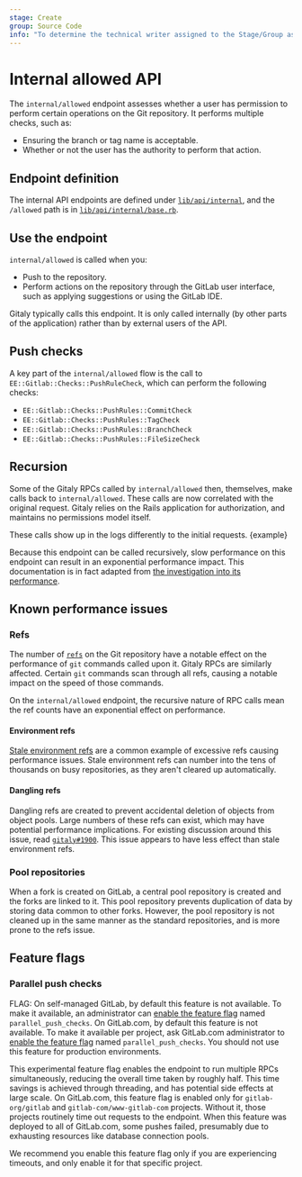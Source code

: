 ```yaml
---
stage: Create
group: Source Code
info: "To determine the technical writer assigned to the Stage/Group associated with this page, see https://about.gitlab.com/handbook/product/ux/technical-writing/#assignments"
---
```


# Internal allowed API

The `internal/allowed` endpoint assesses whether a user has permission to perform
certain operations on the Git repository. It performs multiple checks, such as:

- Ensuring the branch or tag name is acceptable.
- Whether or not the user has the authority to perform that action.

## Endpoint definition

The internal API endpoints are defined under
[`lib/api/internal`](https://gitlab.com/gitlab-org/gitlab/-/tree/master/lib/api/internal),
and the `/allowed` path is in
[`lib/api/internal/base.rb`](https://gitlab.com/gitlab-org/gitlab/-/blob/master/lib/api/internal/base.rb).

## Use the endpoint

`internal/allowed` is called when you:

- Push to the repository.
- Perform actions on the repository through the GitLab user interface, such as
  applying suggestions or using the GitLab IDE.

Gitaly typically calls this endpoint. It is only called internally (by other parts
of the application) rather than by external users of the API.

## Push checks

A key part of the `internal/allowed` flow is the call to
`EE::Gitlab::Checks::PushRuleCheck`, which can perform the following checks:

- `EE::Gitlab::Checks::PushRules::CommitCheck`
- `EE::Gitlab::Checks::PushRules::TagCheck`
- `EE::Gitlab::Checks::PushRules::BranchCheck`
- `EE::Gitlab::Checks::PushRules::FileSizeCheck`

## Recursion

Some of the Gitaly RPCs called by `internal/allowed` then, themselves, make calls
back to `internal/allowed`. These calls are now correlated with the original request.
Gitaly relies on the Rails application for authorization, and maintains no permissions model itself.

These calls show up in the logs differently to the initial requests. {example}

Because this endpoint can be called recursively, slow performance on this endpoint can result in an exponential performance impact. This documentation is in fact adapted from [the investigation into its performance](https://gitlab.com/gitlab-org/gitlab/-/issues/222247).

## Known performance issues

### Refs

The number of [`refs`](https://git-scm.com/book/en/v2/Git-Internals-Git-References)
on the Git repository have a notable effect on the performance of `git` commands
called upon it. Gitaly RPCs are similarly affected. Certain `git` commands scan
through all refs, causing a notable impact on the speed of those commands.

On the `internal/allowed` endpoint, the recursive nature of RPC calls mean the
ref counts have an exponential effect on performance.

#### Environment refs

[Stale environment refs](https://gitlab.com/gitlab-org/gitlab/-/issues/296625)
are a common example of excessive refs causing performance issues. Stale environment
refs can number into the tens of thousands on busy repositories, as they aren't
cleared up automatically.

#### Dangling refs

Dangling refs are created to prevent accidental deletion of objects from object pools.
Large numbers of these refs can exist, which may have potential performance implications.
For existing discussion around this issue, read
[`gitaly#1900`](https://gitlab.com/gitlab-org/gitaly/-/issues/1900). This issue
appears to have less effect than stale environment refs.

### Pool repositories

When a fork is created on GitLab, a central pool repository is created and the forks
are linked to it. This pool repository prevents duplication of data by storing
data common to other forks. However, the pool repository is not cleaned up in the
same manner as the standard repositories, and is more prone to the refs issue.

## Feature flags

### Parallel push checks

FLAG:
On self-managed GitLab, by default this feature is not available. To make it available,
an administrator can [enable the feature flag](../../administration/feature_flags.md) named `parallel_push_checks`.
On GitLab.com, by default this feature is not available. To make it available
per project, ask GitLab.com administrator to
[enable the feature flag](../../administration/feature_flags.md) named `parallel_push_checks`.
You should not use this feature for production environments.

This experimental feature flag enables the endpoint to run multiple RPCs simultaneously,
reducing the overall time taken by roughly half. This time savings is achieved through
threading, and has potential side effects at large scale. On GitLab.com, this feature flag
is enabled only for `gitlab-org/gitlab` and `gitlab-com/www-gitlab-com` projects.
Without it, those projects routinely time out requests to the endpoint. When this
feature was deployed to all of GitLab.com, some pushes failed, presumably due to
exhausting resources like database connection pools.

We recommend you enable this feature flag only if you are experiencing timeouts, and
only enable it for that specific project.
